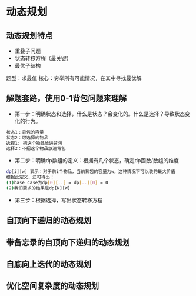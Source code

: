 # 动态规划

## 动态规划特点

- 重叠子问题
- 状态转移方程（最关键）
- 最优子结构

题型：求最值
核心：穷举所有可能情况，在其中寻找最优解

## 解题套路，使用0-1背包问题来理解

- 第一步：明确状态和选择，什么是状态？会变化的。什么是选择？导致状态变化的行为。

```sh
状态1：背包的容量
状态2：可选择的物品
选择1: 把这个物品放进背包
选择2：不把这个物品放进背包
```

- 第二步：明确dp数组的定义：根据有几个状态，确定dp函数/数组的维度

```sh
dp[i][w] 表示：对于前i个物品，当前背包的容量为w，这种情况下可以装的最大价值
根据此定义，还可得出：
(1)base case为dp[0][..] = dp[..][0] = 0
(2)我们要求的结果是dp[N][W]
```

- 第三步：根据选择，写出状态转移方程

## 自顶向下递归的动态规划

## 带备忘录的自顶向下递归的动态规划

## 自底向上迭代的动态规划

## 优化空间复杂度的动态规划
